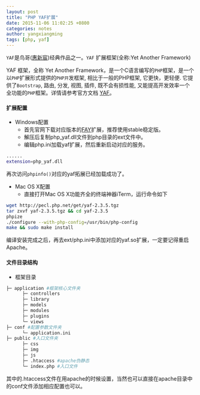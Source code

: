 ```yaml
---
layout: post
title: "PHP YAF扩展"
date: 2015-11-06 11:02:25 +0800
categories: notes
author: yangxiangming
tags: [php, yaf]
---
```


`YAF`是鸟哥([惠新宸](http://www.laruence.com/))经典作品之一。`YAF` 扩展框架(全称:Yet Another Framework)
<!-- more -->
YAF 框架，全称 Yet Another Framework，是一个C语言编写的`PHP`框架，是一个以`PHP`扩展形式提供的`PHP开`发框架, 相比于一般的PHP框架, 它更快，更轻便. 它提供了`Bootstrap`, 路由, 分发, 视图, 插件, 既不会有损性能, 又能提高开发效率一个全功能的`PHP`框架。详情请参考官方文档 [YAF](http://www.laruence.com/manual)。

#### 扩展配置
* Windows配置
  * 首先官网下载对应版本的[FAY](https://pecl.php.net/package/yaf)扩展，推荐使用stable稳定版。
  * 解压后复制php_yaf.dll文件到php目录的ext文件中。
  * 编辑php.ini加载yaf扩展，然后重新启动对应的服务。

```bash
......
extension=php_yaf.dll
```

再次访问`phpinfo()`对应的yaf拓展已经加载成功了。

* Mac OS X配置
  * 直接打开Mac OS X功能齐全的终端神器iTerm，运行命令如下

```bash
wget http://pecl.php.net/get/yaf-2.3.5.tgz
tar zxvf yaf-2.3.5.tgz && cd yaf-2.3.5
phpize
./configure --with-php-config=/usr/bin/php-config
make && sudo make install
```

  编译安装完成之后，再去ext/php.ini中添加对应的yaf.so扩展，一定要记得重启Apache。

#### 文件目录结构
* 框架目录

```bash
├─ application #框架核心文件夹
      ├─ controllers
      ├─ library
      ├─ models
      ├─ modules
      ├─ plugins
      └─ views
├─ conf #配置参数文件夹
      └─ application.ini
├─ public #入口文件夹
      ├─ css
      ├─ img
      ├─ js
      ├─ .htaccess #apache伪静态
      └─ index.php #入口文件
```
其中的.htaccess文件在用apache的时候设置，当然也可以直接在apache目录中的conf文件添加相应配置也可以。
